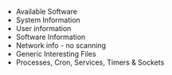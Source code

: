 - Available Software
- System Information
- User information
- Software Information
- Network info - no scanning
- Generic Interesting Files
- Processes, Cron, Services, Timers & Sockets